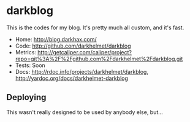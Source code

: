 darkblog
========

This is the codes for my blog. It's pretty much all custom, and it's fast.

* Home: <http://blog.darkhax.com/>
* Code: <http://github.com/darkhelmet/darkblog>
* Metrics: <http://getcaliper.com/caliper/project?repo=git%3A%2F%2Fgithub.com%2Fdarkhelmet%2Fdarkblog.git>
* Tests: Soon
* Docs: <http://rdoc.info/projects/darkhelmet/darkblog>, <http://yardoc.org/docs/darkhelmet-darkblog>

Deploying
---------

This wasn't really designed to be used by anybody else, but...